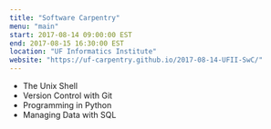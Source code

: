 ```yaml
---
title: "Software Carpentry"
menu: "main"
start: 2017-08-14 09:00:00 EST
end: 2017-08-15 16:30:00 EST
location: "UF Informatics Institute"
website: "https://uf-carpentry.github.io/2017-08-14-UFII-SwC/"
---
```

* The Unix Shell
* Version Control with Git
* Programming in Python
* Managing Data with SQL
